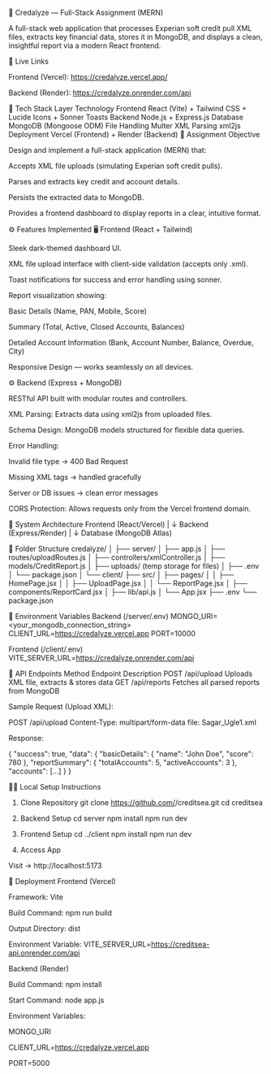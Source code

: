 🧾 Credalyze — Full-Stack Assignment (MERN)

A full-stack web application that processes Experian soft credit pull XML files, extracts key financial data, stores it in MongoDB, and displays a clean, insightful report via a modern React frontend.

🚀 Live Links

Frontend (Vercel): https://credalyze.vercel.app/

Backend (Render): https://credalyze.onrender.com/api
 

🧩 Tech Stack
Layer	Technology
Frontend	React (Vite) + Tailwind CSS + Lucide Icons + Sonner Toasts
Backend	Node.js + Express.js
Database	MongoDB (Mongoose ODM)
File Handling	Multer
XML Parsing	xml2js
Deployment	Vercel (Frontend) + Render (Backend)
📄 Assignment Objective

Design and implement a full-stack application (MERN) that:

Accepts XML file uploads (simulating Experian soft credit pulls).

Parses and extracts key credit and account details.

Persists the extracted data to MongoDB.

Provides a frontend dashboard to display reports in a clear, intuitive format.

⚙️ Features Implemented
🖥️ Frontend (React + Tailwind)

Sleek dark-themed dashboard UI.

XML file upload interface with client-side validation (accepts only .xml).

Toast notifications for success and error handling using sonner.

Report visualization showing:

Basic Details (Name, PAN, Mobile, Score)

Summary (Total, Active, Closed Accounts, Balances)

Detailed Account Information (Bank, Account Number, Balance, Overdue, City)

Responsive Design — works seamlessly on all devices.

⚙️ Backend (Express + MongoDB)

RESTful API built with modular routes and controllers.

XML Parsing: Extracts data using xml2js from uploaded files.

Schema Design: MongoDB models structured for flexible data queries.

Error Handling:

Invalid file type → 400 Bad Request

Missing XML tags → handled gracefully

Server or DB issues → clean error messages

CORS Protection: Allows requests only from the Vercel frontend domain.

🧠 System Architecture
Frontend (React/Vercel)
        |
        ↓
Backend (Express/Render)
        |
        ↓
Database (MongoDB Atlas)

📁 Folder Structure
credalyze/
│
├── server/
│   ├── app.js
│   ├── routes/uploadRoutes.js
│   ├── controllers/xmlController.js
│   ├── models/CreditReport.js
│   ├── uploads/ (temp storage for files)
│   ├── .env
│   └── package.json
│
└── client/
    ├── src/
    │   ├── pages/
    │   │   ├── HomePage.jsx
    │   │   ├── UploadPage.jsx
    │   │   └── ReportPage.jsx
    │   ├── components/ReportCard.jsx
    │   ├── lib/api.js
    │   └── App.jsx
    ├── .env
    └── package.json

🧰 Environment Variables
Backend (/server/.env)
MONGO_URI=<your_mongodb_connection_string>
CLIENT_URL=https://credalyze.vercel.app
PORT=10000

Frontend (/client/.env)
VITE_SERVER_URL=https://credalyze.onrender.com/api
 

🔌 API Endpoints
Method	Endpoint	Description
POST	/api/upload	Uploads XML file, extracts & stores data
GET	/api/reports	Fetches all parsed reports from MongoDB

Sample Request (Upload XML):

POST /api/upload
Content-Type: multipart/form-data
file: Sagar_Ugle1.xml


Response:

{
  "success": true,
  "data": {
    "basicDetails": { "name": "John Doe", "score": 780 },
    "reportSummary": { "totalAccounts": 5, "activeAccounts": 3 },
    "accounts": [...]
  }
}

🧑‍💻 Local Setup Instructions
1. Clone Repository
git clone https://github.com/<yourusername>/creditsea.git
cd creditsea

2. Backend Setup
cd server
npm install
npm run dev

3. Frontend Setup
cd ../client
npm install
npm run dev

4. Access App

Visit → http://localhost:5173

🚀 Deployment
Frontend (Vercel)

Framework: Vite

Build Command: npm run build

Output Directory: dist

Environment Variable:
VITE_SERVER_URL=https://creditsea-api.onrender.com/api

Backend (Render)

Build Command: npm install

Start Command: node app.js

Environment Variables:

MONGO_URI

CLIENT_URL=https://credalyze.vercel.app

PORT=5000
